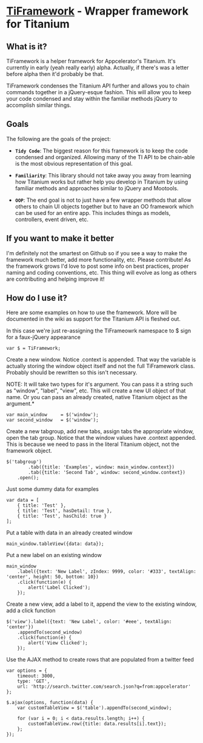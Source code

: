 [TiFramework](http://xidlabs.com/) - Wrapper framework for Titanium
================================

What is it?
---------------------------------------
TiFramework is a helper framework for Appcelerator's Titanium.  It's currently in early (yeah really early) alpha.  Actually, if there's was a letter before alpha then it'd probably be that.

TiFramework condenses the Titanium API further and allows you to chain commands together in a jQuery-esque fashion. This will allow you to keep your code condensed and stay within the familiar methods jQuery to accomplish similar things.

Goals
--------------

The following are the goals of the project:

* **`Tidy Code`**: The biggest reason for this framework is to keep the code condensed and organized.  Allowing many of the TI API to be chain-able is the most obvious representation of this goal.

* **`Familiarity`**: This library should not take away you away from learning how Titanium works but rather help you develop in Titanium by using familiar methods and approaches similar to jQuery and Mootools.

* **`OOP`**: The end goal is not to just have a few wrapper methods that allow others to chain UI objects together but to have an OO framework which can be used for an entire app.  This includes things as models, controllers, event driven, etc.

If you want to make it better
-----------------------------
I'm definitely not the smartest on Github so if you see a way to make the framework much better, add more functionality, etc.  Please contribute!  As the framework grows I'd love to post some info on best practices, proper naming and coding conventions, etc.  This thing will evolve as long as others are contributing and helping improve it!


How do I use it?
-----------------------------

Here are some examples on how to use the framework.  More will be documented in the wiki as support for the Titanium API is fleshed out.

In this case we're just re-assigning the TiFrameowrk namespace to $ sign for a faux-jQuery appearance
    
    var $ = TiFramework;

Create a new window.  Notice .context is appended.  That way the variable is actually
storing the window object itself and not the full TiFramework class.  Probably
should be rewritten so this isn't necessary.

NOTE:  It will take two types for it's argument.  You can pass it a string such as "window", "label", "view", etc.  This will create a new UI object of that name.  Or you can pass an already created, native Titanium object as the argument.*

    var main_window 	= $('window');
    var second_window 	= $('window');

Create a new tabgroup, add new tabs, assign tabs the appropriate window, open the tab group.  Notice that the window values have .context appended.  This is because we need to pass in the literal Titanium object, not the framework object.

    $('tabgroup')
    		.tab({title: 'Examples', window: main_window.context})
    		.tab({title: 'Second Tab', window: second_window.context})
    	.open();

Just some dummy data for examples

    var data = [
    	{ title: 'Test' },
    	{ title: 'Test', hasDetail: true },
    	{ title: 'Test', hasChild: true }
    ];

Put a table with data in an already created window

    main_window.tableView({data: data});

Put a new label on an existing window

    main_window
    	.label({text: 'New Label', zIndex: 9999, color: '#333', textAlign: 'center', height: 50, bottom: 10})
    	.click(function(e) {
    		alert('Label Clicked');
    	});

Create a new view, add a label to it, append the view to the existing window, add a click function

    $('view').label({text: 'New Label', color: '#eee', textAlign: 'center'})
    	.appendTo(second_window)
    	.click(function(e) {
    		alert('View Clicked');
    	});
    	
    	
Use the AJAX method to create rows that are populated from a twitter feed

    var options = {
    	timeout: 3000, 
    	type: 'GET',		
    	url: 'http://search.twitter.com/search.json?q=from:appcelerator'				
    };

    $.ajax(options, function(data) {
    	var customTableView = $('table').appendTo(second_window);

    	for (var i = 0; i < data.results.length; i++) {
    		customTableView.row({title: data.results[i].text});
    	};
    });


